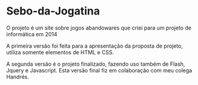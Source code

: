 # Sebo-da-Jogatina
O projeto é um site sobre jogos abandowares que criei para um projeto de informática em 2014

A primeira versão foi feita para a apresentação da proposta de projeto, utiliza somente elementos de HTML e CSS.

A segunda versão é o projeto finalizado, fazendo uso também de Flash, Jquery e Javascript. Esta versão final fiz em colaboração com meu colega Handrés.
